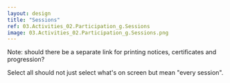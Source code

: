 ```yaml
---
layout: design
title: "Sessions"
ref: 03.Activities_02.Participation_g.Sessions
image: 03.Activities_02.Participation_g.Sessions.png
---
```


Note: should there be a separate link for printing notices, certificates and progression?

Select all should not just select what's on screen but mean "every session".
